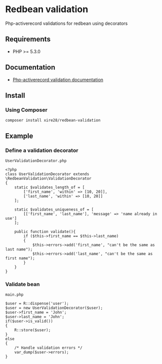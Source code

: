 # Redbean validation
Php-activerecord validations for redbean using decorators

## Requirements

- PHP >= 5.3.0

## Documentation

- [Php-activerecord validation documentation](http://www.phpactiverecord.org/projects/main/wiki/Validations)

## Install
### Using Composer

```
composer install xire28/redbean-validation
```

## Example

### Define a validation decorator

`UserValidationDecorator.php`

```
<?php
class UserValidationDecorator extends \RedbeanValidation\ValidationDecorator
{
    static $validates_length_of = [
        ['first_name', 'within' => [10, 20]],
        ['last_name', 'within' => [10, 20]]
    ];

    static $validates_uniqueness_of = [
		[['first_name', 'last_name'], 'message' => 'name already in use']
	];

    public function validate(){
        if ($this->first_name == $this->last_name)
        {
            $this->errors->add('first_name', "can't be the same as last name");
            $this->errors->add('last_name', "can't be the same as first name");
        }
    }
}
```

### Validate bean

`main.php`

```
$user = R::dispense('user');
$user = new UserValidationDecorator($user);
$user->first_name = 'John';
$user->last_name = 'John';
if($user->is_valid()) 
{
	R::store($user);
}
else
{
	/* Handle validation errors */
	var_dump($user->errors);
}
```